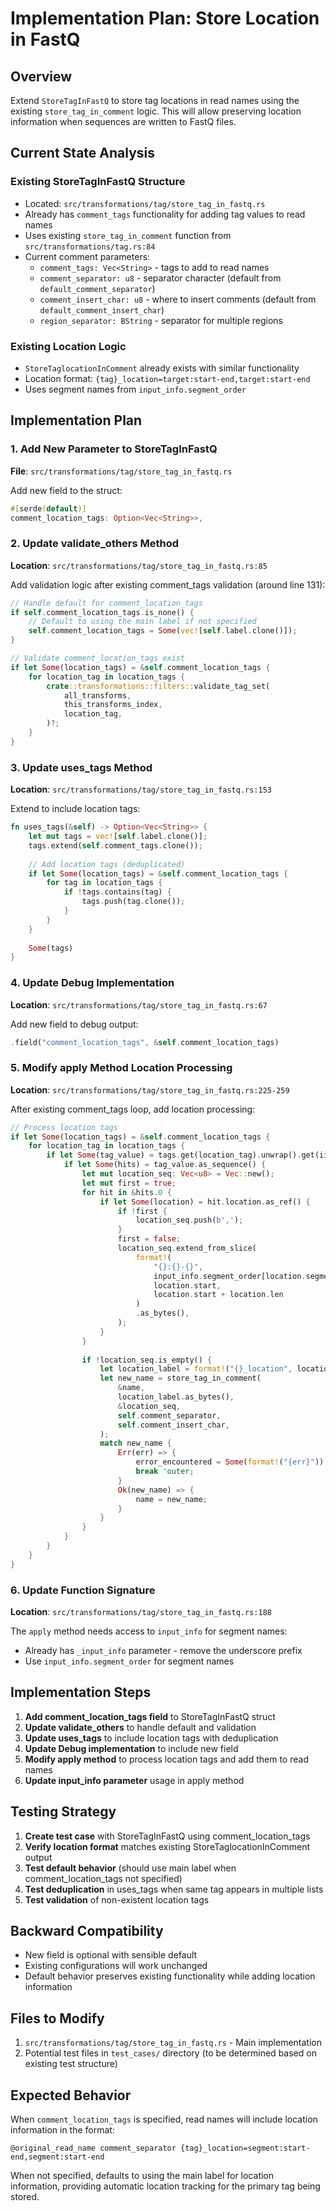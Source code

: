 # Implementation Plan: Store Location in FastQ

## Overview
Extend `StoreTagInFastQ` to store tag locations in read names using the existing `store_tag_in_comment` logic. This will allow preserving location information when sequences are written to FastQ files.

## Current State Analysis

### Existing StoreTagInFastQ Structure
- Located: `src/transformations/tag/store_tag_in_fastq.rs`
- Already has `comment_tags` functionality for adding tag values to read names
- Uses existing `store_tag_in_comment` function from `src/transformations/tag.rs:84`
- Current comment parameters:
  - `comment_tags: Vec<String>` - tags to add to read names
  - `comment_separator: u8` - separator character (default from `default_comment_separator`)
  - `comment_insert_char: u8` - where to insert comments (default from `default_comment_insert_char`)
  - `region_separator: BString` - separator for multiple regions

### Existing Location Logic
- `StoreTaglocationInComment` already exists with similar functionality
- Location format: `{tag}_location=target:start-end,target:start-end`
- Uses segment names from `input_info.segment_order`

## Implementation Plan

### 1. Add New Parameter to StoreTagInFastQ
**File**: `src/transformations/tag/store_tag_in_fastq.rs`

Add new field to the struct:
```rust
#[serde(default)]
comment_location_tags: Option<Vec<String>>,
```

### 2. Update validate_others Method
**Location**: `src/transformations/tag/store_tag_in_fastq.rs:85`

Add validation logic after existing comment_tags validation (around line 131):
```rust
// Handle default for comment_location_tags
if self.comment_location_tags.is_none() {
    // Default to using the main label if not specified
    self.comment_location_tags = Some(vec![self.label.clone()]);
}

// Validate comment_location_tags exist
if let Some(location_tags) = &self.comment_location_tags {
    for location_tag in location_tags {
        crate::transformations::filters::validate_tag_set(
            all_transforms,
            this_transforms_index,
            location_tag,
        )?;
    }
}
```

### 3. Update uses_tags Method
**Location**: `src/transformations/tag/store_tag_in_fastq.rs:153`

Extend to include location tags:
```rust
fn uses_tags(&self) -> Option<Vec<String>> {
    let mut tags = vec![self.label.clone()];
    tags.extend(self.comment_tags.clone());
    
    // Add location tags (deduplicated)
    if let Some(location_tags) = &self.comment_location_tags {
        for tag in location_tags {
            if !tags.contains(tag) {
                tags.push(tag.clone());
            }
        }
    }
    
    Some(tags)
}
```

### 4. Update Debug Implementation
**Location**: `src/transformations/tag/store_tag_in_fastq.rs:67`

Add new field to debug output:
```rust
.field("comment_location_tags", &self.comment_location_tags)
```

### 5. Modify apply Method Location Processing
**Location**: `src/transformations/tag/store_tag_in_fastq.rs:225-259`

After existing comment_tags loop, add location processing:
```rust
// Process location tags
if let Some(location_tags) = &self.comment_location_tags {
    for location_tag in location_tags {
        if let Some(tag_value) = tags.get(location_tag).unwrap().get(ii) {
            if let Some(hits) = tag_value.as_sequence() {
                let mut location_seq: Vec<u8> = Vec::new();
                let mut first = true;
                for hit in &hits.0 {
                    if let Some(location) = hit.location.as_ref() {
                        if !first {
                            location_seq.push(b',');
                        }
                        first = false;
                        location_seq.extend_from_slice(
                            format!(
                                "{}:{}-{}",
                                input_info.segment_order[location.segment_index.get_index()],
                                location.start,
                                location.start + location.len
                            )
                            .as_bytes(),
                        );
                    }
                }
                
                if !location_seq.is_empty() {
                    let location_label = format!("{}_location", location_tag);
                    let new_name = store_tag_in_comment(
                        &name,
                        location_label.as_bytes(),
                        &location_seq,
                        self.comment_separator,
                        self.comment_insert_char,
                    );
                    match new_name {
                        Err(err) => {
                            error_encountered = Some(format!("{err}"));
                            break 'outer;
                        }
                        Ok(new_name) => {
                            name = new_name;
                        }
                    }
                }
            }
        }
    }
}
```

### 6. Update Function Signature
**Location**: `src/transformations/tag/store_tag_in_fastq.rs:188`

The `apply` method needs access to `input_info` for segment names:
- Already has `_input_info` parameter - remove the underscore prefix
- Use `input_info.segment_order` for segment names

## Implementation Steps

1. **Add comment_location_tags field** to StoreTagInFastQ struct
2. **Update validate_others** to handle default and validation
3. **Update uses_tags** to include location tags with deduplication
4. **Update Debug implementation** to include new field
5. **Modify apply method** to process location tags and add them to read names
6. **Update input_info parameter** usage in apply method

## Testing Strategy

1. **Create test case** with StoreTagInFastQ using comment_location_tags
2. **Verify location format** matches existing StoreTaglocationInComment output
3. **Test default behavior** (should use main label when comment_location_tags not specified)
4. **Test deduplication** in uses_tags when same tag appears in multiple lists
5. **Test validation** of non-existent location tags

## Backward Compatibility

- New field is optional with sensible default
- Existing configurations will work unchanged
- Default behavior preserves existing functionality while adding location information

## Files to Modify

1. `src/transformations/tag/store_tag_in_fastq.rs` - Main implementation
2. Potential test files in `test_cases/` directory (to be determined based on existing test structure)

## Expected Behavior

When `comment_location_tags` is specified, read names will include location information in the format:
```
@original_read_name comment_separator {tag}_location=segment:start-end,segment:start-end
```

When not specified, defaults to using the main label for location information, providing automatic location tracking for the primary tag being stored.